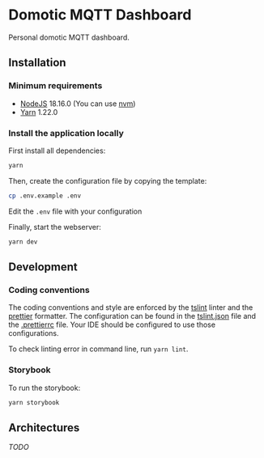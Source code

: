# Domotic MQTT Dashboard

Personal domotic MQTT dashboard. 

## Installation

### Minimum requirements

- [NodeJS](https://nodejs.org/en/) 18.16.0 (You can use [nvm](https://github.com/nvm-sh/nvm))
- [Yarn](https://classic.yarnpkg.com/en/docs/install) 1.22.0

### Install the application locally

First install all dependencies:
```bash
yarn
```

Then, create the configuration file by copying the template:
```bash
cp .env.example .env
```

Edit the `.env` file with your configuration

Finally, start the webserver:
```bash
yarn dev
```

## Development

### Coding conventions

The coding conventions and style are enforced by the [tslint](https://palantir.github.io/tslint/) linter and the [prettier](https://prettier.io/) formatter. The configuration can be found in the [tslint.json](./tslint.json) file and the [.prettierrc](./.prettierrc) file. Your IDE should be configured to use those configurations.

To check linting error in command line, run `yarn lint`.

### Storybook
To run the storybook:
```bash
yarn storybook
```

## Architectures

_TODO_
